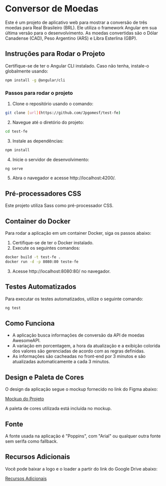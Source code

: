 # Conversor de Moedas

Este é um projeto de aplicativo web para mostrar a conversão de três moedas para Real Brasileiro (BRL). Ele utiliza o framework Angular em sua última versão para o desenvolvimento. As moedas convertidas são o Dólar Canadense (CAD), Peso Argentino (ARS) e Libra Esterlina (GBP).

## Instruções para Rodar o Projeto

Certifique-se de ter o Angular CLI instalado. Caso não tenha, instale-o globalmente usando:

```bash
npm install -g @angular/cli
```

### Passos para rodar o projeto

1. Clone o repositório usando o comando:

```bash
git clone [url](https://github.com/Jpgomesf/test-fe)
```

2. Navegue até o diretório do projeto:

```bash
cd test-fe
```

3. Instale as dependências:

```bash
npm install
```

4. Inicie o servidor de desenvolvimento:

```bash
ng serve
```

5. Abra o navegador e acesse http://localhost:4200/.

## Pré-processadores CSS

Este projeto utiliza Sass como pré-processador CSS.

## Container do Docker

Para rodar a aplicação em um container Docker, siga os passos abaixo:

1. Certifique-se de ter o Docker instalado.
2. Execute os seguintes comandos:

```bash
docker build -t test-fe .
docker run -d -p 8080:80 teste-fe
```

3. Acesse http://localhost:8080:80/ no navegador.

## Testes Automatizados

Para executar os testes automatizados, utilize o seguinte comando:

```bash
ng test
```

## Como Funciona

- A aplicação busca informações de conversão da API de moedas AwesomeAPI.
- A variação em porcentagem, a hora da atualização e a exibição colorida dos valores são gerenciadas de acordo com as regras definidas.
- As informações são cacheadas no front-end por 3 minutos e são atualizadas automaticamente a cada 3 minutos.

## Design e Paleta de Cores

O design da aplicação segue o mockup fornecido no link do Figma abaixo:

[Mockup do Projeto](https://www.figma.com/file/iJJ3KTyOKrjgYmL04qF8kr/Currency-Converter?node-id=0%3A1)

A paleta de cores utilizada está incluída no mockup.

## Fonte

A fonte usada na aplicação é "Poppins", com "Arial" ou qualquer outra fonte sem serifa como fallback.

## Recursos Adicionais

Você pode baixar a logo e o loader a partir do link do Google Drive abaixo:

[Recursos Adicionais](https://drive.google.com/drive/folders/1K1Gt892JAd1bB1dV7FNDLTP-fm_3P22F?usp=sharing)
